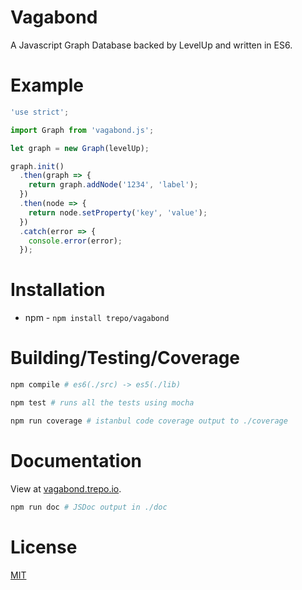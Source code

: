 # Vagabond
A Javascript Graph Database backed by LevelUp and written in ES6.

# Example

````javascript
'use strict';

import Graph from 'vagabond.js';

let graph = new Graph(levelUp);

graph.init()
  .then(graph => {
    return graph.addNode('1234', 'label');
  })
  .then(node => {
    return node.setProperty('key', 'value');
  })
  .catch(error => {
    console.error(error);
  });

````

# Installation

* npm - `npm install trepo/vagabond`

# Building/Testing/Coverage

````bash
npm compile # es6(./src) -> es5(./lib)

npm test # runs all the tests using mocha

npm run coverage # istanbul code coverage output to ./coverage
````

# Documentation

View at [vagabond.trepo.io](http://vagabond.trepo.io/).

````bash
npm run doc # JSDoc output in ./doc
````

# License
[MIT](LICENSE)